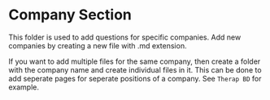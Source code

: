 # Company Section
This folder is used to add questions for specific companies. Add new companies by creating a new file with .md extension. 

If you want to add multiple files for the same company, then create a folder with the company name and create individual files in it. This can be done to add seperate pages for seperate positions of a company. See `Therap BD` for example. 
